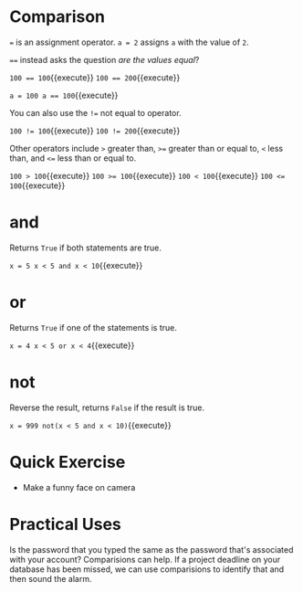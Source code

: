 # Comparison
```=``` is an assignment operator. ```a = 2``` assigns ```a``` with the value of ```2```.

```==``` instead asks the question *are the values equal*?

`100 == 100`{{execute}}
`100 == 200`{{execute}}

`a = 100
a == 100`{{execute}}

You can also use the ```!=``` not equal to operator.

`100 != 100`{{execute}}
`100 != 200`{{execute}}

Other operators include ```>``` greater than, ```>=``` greater than or equal to, ```<``` less than, and ```<=``` less than or equal to.

`100 > 100`{{execute}}
`100 >= 100`{{execute}}
`100 < 100`{{execute}}
`100 <= 100`{{execute}}

# and

Returns ```True``` if both statements are true.

`x = 5
x < 5 and x < 10`{{execute}}

# or

Returns ```True``` if one of the statements is true.

`x = 4
x < 5 or x < 4`{{execute}}

# not

Reverse the result, returns ```False``` if the result is true.

`x = 999
not(x < 5 and x < 10)`{{execute}}

# Quick Exercise
- Make a funny face on camera

# Practical Uses
Is the password that you typed the same as the password that's associated with your account? Comparisions can help. If a project deadline on your database has been missed, we can use comparisions to identify that and then sound the alarm.